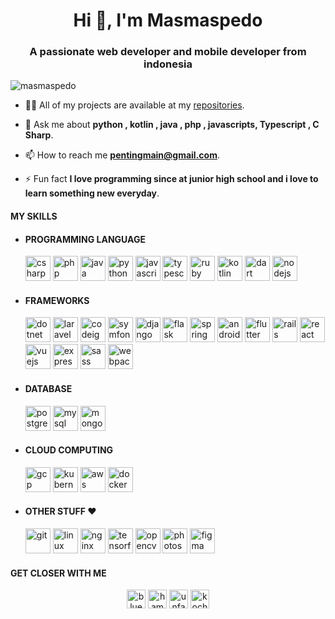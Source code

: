 <h1 align="center">Hi 👋, I'm Masmaspedo</h1>
<h3 align="center">A passionate web developer and mobile developer from indonesia</h3>

<p align="left"> <img src="https://komarev.com/ghpvc/?username=masmaspedo" alt="masmaspedo" /> </p>

- 👨‍💻 All of my projects are available at my [repositories](https://github.com/masmaspedo?tab=repositories).

- 💬 Ask me about **python , kotlin , java , php , javascripts, Typescript , C Sharp**.

- 📫 How to reach me **pentingmain@gmail.com**.

- ⚡ Fun fact **I love programming since at junior high school and i love to learn something new everyday**.

#### MY SKILLS 

* #### PROGRAMMING LANGUAGE
    <p align="left">

    <img src="https://devicons.github.io/devicon/devicon.git/icons/csharp/csharp-original.svg" alt="csharp" width="40" height="40"/>

    <img src="https://devicons.github.io/devicon/devicon.git/icons/php/php-original.svg" alt="php" width="40" height="40"/>

    <img src="https://devicons.github.io/devicon/devicon.git/icons/java/java-original-wordmark.svg" alt="java" width="40" height="40"/>

    <img src="https://devicons.github.io/devicon/devicon.git/icons/python/python-original.svg" alt="python" width="40" height="40"/>

    <img src="https://devicons.github.io/devicon/devicon.git/icons/javascript/javascript-original.svg" alt="javascript" width="40" height="40"/>

    <img src="https://devicons.github.io/devicon/devicon.git/icons/typescript/typescript-original.svg" alt="typescript" width="40" height="40"/>

    <img src="https://devicons.github.io/devicon/devicon.git/icons/ruby/ruby-original-wordmark.svg" alt="ruby" width="40" height="40"/>
    
    <img src="https://www.vectorlogo.zone/logos/kotlinlang/kotlinlang-icon.svg" alt="kotlin" width="40" height="40"/>

    <img src="https://www.vectorlogo.zone/logos/dartlang/dartlang-icon.svg" alt="dart" width="40" height="40"/>

    <img src="https://devicons.github.io/devicon/devicon.git/icons/nodejs/nodejs-original-wordmark.svg" alt="nodejs" width="40" height="40"/>

    

    </p>

* #### FRAMEWORKS
    <p align="left">
    
    <img src="https://devicons.github.io/devicon/devicon.git/icons/dot-net/dot-net-original-wordmark.svg" alt="dotnet" width="40" height="40"/>

    <img src="https://devicons.github.io/devicon/devicon.git/icons/laravel/laravel-plain-wordmark.svg" alt="laravel" width="40" height="40"/>

    <img src="https://cdn.worldvectorlogo.com/logos/codeigniter.svg" alt="codeigniter" width="40" height="40"/>

    <img src="https://symfony.com/logos/symfony_black_03.svg" alt="symfony" width="40" height="40"/>

    <img src="https://devicons.github.io/devicon/devicon.git/icons/django/django-original.svg" alt="django" width="40" height="40"/>

    <img src="https://www.vectorlogo.zone/logos/pocoo_flask/pocoo_flask-icon.svg" alt="flask" width="40" height="40"/>

    <img src="https://www.vectorlogo.zone/logos/springio/springio-icon.svg" alt="spring" width="40" height="40"/>

    <img src="https://devicons.github.io/devicon/devicon.git/icons/android/android-original-wordmark.svg" alt="android" width="40" height="40"/>
    
    <img src="https://www.vectorlogo.zone/logos/flutterio/flutterio-icon.svg" alt="flutter" width="40" height="40"/>

    <img src="https://devicons.github.io/devicon/devicon.git/icons/rails/rails-original-wordmark.svg" alt="rails" width="40" height="40"/>

    <img src="https://devicons.github.io/devicon/devicon.git/icons/react/react-original-wordmark.svg" alt="react" width="40" height="40"/>

    <img src="https://devicons.github.io/devicon/devicon.git/icons/vuejs/vuejs-original-wordmark.svg" alt="vuejs" width="40" height="40"/>

    <img src="https://devicons.github.io/devicon/devicon.git/icons/express/express-original-wordmark.svg" alt="express" width="40" height="40"/>

    <img src="https://devicons.github.io/devicon/devicon.git/icons/sass/sass-original.svg" alt="sass" width="40" height="40"/>

    <img src="https://devicons.github.io/devicon/devicon.git/icons/webpack/webpack-original.svg" alt="webpack" width="40" height="40"/>

    </p>

* #### DATABASE
    <p align="left">

    <img src="https://devicons.github.io/devicon/devicon.git/icons/postgresql/postgresql-original-wordmark.svg" alt="postgresql" width="40" height="40"/>

    <img src="https://devicons.github.io/devicon/devicon.git/icons/mysql/mysql-original-wordmark.svg" alt="mysql" width="40" height="40"/>

    <img src="https://devicons.github.io/devicon/devicon.git/icons/mongodb/mongodb-original-wordmark.svg" alt="mongodb" width="40" height="40"/>

    </p>

* #### CLOUD COMPUTING
    <p>
    
    <img src="https://www.vectorlogo.zone/logos/google_cloud/google_cloud-icon.svg" alt="gcp" width="40" height="40"/>

    <img src="https://www.vectorlogo.zone/logos/kubernetes/kubernetes-icon.svg" alt="kubernetes" width="40" height="40"/>

    <img src="https://devicons.github.io/devicon/devicon.git/icons/amazonwebservices/amazonwebservices-original-wordmark.svg" alt="aws" width="40" height="40"/>

    <img src="https://devicons.github.io/devicon/devicon.git/icons/docker/docker-original-wordmark.svg" alt="docker" width="40" height="40"/>

    </p>

* #### OTHER STUFF ❤️
    <p>

    <img src="https://www.vectorlogo.zone/logos/git-scm/git-scm-icon.svg" alt="git" width="40" height="40"/>

    <img src="https://devicons.github.io/devicon/devicon.git/icons/linux/linux-original.svg" alt="linux" width="40" height="40"/> 

    <img src="https://devicons.github.io/devicon/devicon.git/icons/nginx/nginx-original.svg" alt="nginx" width="40" height="40"/>

   <img src="https://www.vectorlogo.zone/logos/tensorflow/tensorflow-icon.svg" alt="tensorflow" width="40" height="40"/>

   <img src="https://www.vectorlogo.zone/logos/opencv/opencv-icon.svg" alt="opencv" width="40" height="40"/> 

   <img src="https://devicons.github.io/devicon/devicon.git/icons/photoshop/photoshop-plain.svg" alt="photoshop" width="40" height="40"/>

   <img src="https://www.vectorlogo.zone/logos/figma/figma-icon.svg" alt="figma" width="40" height="40"/>
    
    <p/>

#### GET CLOSER WITH ME

<p align="center">
<a href="https://fb.com/bluespada" target="blank"><img align="center" src="https://cdn.jsdelivr.net/npm/simple-icons@3.0.1/icons/facebook.svg" alt="bluespada" height="30" width="30" /></a>
<a href="https://instagram.com/hamstar_o" target="blank"><img align="center" src="https://cdn.jsdelivr.net/npm/simple-icons@3.0.1/icons/instagram.svg" alt="hamstar_o" height="30" width="30" /></a>
<a href="https://t.me/unfaedah" target="blank"><img align="center" src="https://cdn.jsdelivr.net/npm/simple-icons@3.0.1/icons/telegram.svg" alt="unfaedah" height="30" width="30" /></a>
<a href="https://twitter.com/kochengsans" target="blank"><img align="center" src="https://cdn.jsdelivr.net/npm/simple-icons@3.0.1/icons/twitter.svg" alt="kochengsans" height="30" width="30" /></a>

<p/>

